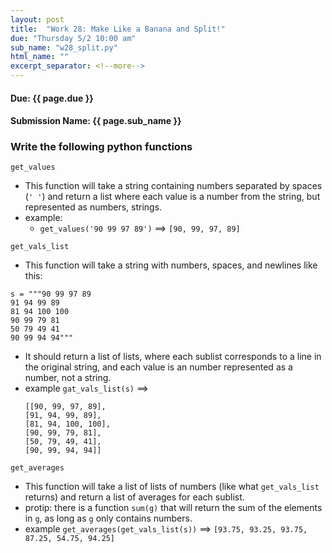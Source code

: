 ```yaml
---
layout: post
title:  "Work 28: Make Like a Banana and Split!"
due: "Thursday 5/2 10:00 am"
sub_name: "w28_split.py"
html_name: ""
excerpt_separator: <!--more-->
---
```


#### Due: {{ page.due }}
#### Submission Name: {{ page.sub_name }}

### Write the following python functions
`get_values`
* This function will take a string containing numbers separated by spaces (`' '`) and return a list where each value is a number from the string, but represented as numbers, strings.
* example:
  - `get_values('90 99 97 89')` ==> `[90, 99, 97, 89]`

`get_vals_list`
* This function will take a string with numbers, spaces, and newlines like this:
```
s = """90 99 97 89
91 94 99 89
81 94 100 100
90 99 79 81
50 79 49 41
90 99 94 94"""
```
* It should return a list of lists, where each sublist corresponds to a line in the original string, and each value is an number represented as a number, not a string.
* example
  `gat_vals_list(s)` ==>
    ```
    [[90, 99, 97, 89],
    [91, 94, 99, 89],
    [81, 94, 100, 100],
    [90, 99, 79, 81],
    [50, 79, 49, 41],
    [90, 99, 94, 94]]
    ```

`get_averages`
* This function will take a list of lists of numbers (like what `get_vals_list` returns) and return a list of averages for each sublist.
* protip: there is a function `sum(g)` that will return the sum of the elements in `g`, as long as `g` only contains numbers.
* example
  `get_averages(get_vals_list(s))` ==> `[93.75, 93.25, 93.75, 87.25, 54.75, 94.25]`

<!--
`numlist_to_string`
* This function will take a list of numbers, and return an string where each value is separated by a comma.
* example
  `numlist_to_string([90, 99, 97, 89])` ==> `'90,99,97,89'`

`combine_data`
* This function will take a string formatted like `s` above.
* Will return a string where the values for each line are separated by `,` followed by a `:` and the averages value for that line.
* example
  `print(combine_data(s))` ==>
    ```
    90,99,97,89: 93.75
    91,94,99,89: 93.25
    81,94,100,100: 93.75
    90,99,79,81: 87.25
    50,79,49,41: 54.75
    90,99,94,94: 94.25
    ```
-->
